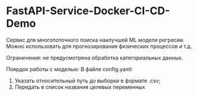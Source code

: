# FastAPI-Service-Docker-CI-CD-Demo
Сервис для многопоточного поиска наилучшей ML модели регресии.
Можно использовать для прогнозирования физических процессов и т.д.

Ограничения: не предусмотрена обработка категориальных данных.

Поярдок работы с моделью:
В файле config.yaml:
1. Указать относительный путь до выборки в формате .csv;
2. Передать в список названия целевых переменных
